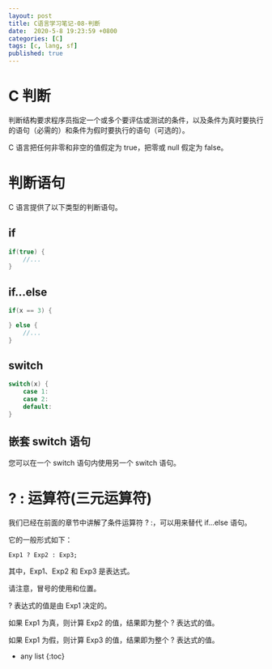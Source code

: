 ```yaml
---
layout: post
title: C语言学习笔记-08-判断
date:  2020-5-8 19:23:59 +0800
categories: [C]
tags: [c, lang, sf]
published: true
---
```


# C 判断

判断结构要求程序员指定一个或多个要评估或测试的条件，以及条件为真时要执行的语句（必需的）和条件为假时要执行的语句（可选的）。

C 语言把任何非零和非空的值假定为 true，把零或 null 假定为 false。

# 判断语句

C 语言提供了以下类型的判断语句。

## if

```c
if(true) {
    //...
}
```
## if...else

```c
if(x == 3) {

} else {
    //...
}
```

## switch

```c
switch(x) {
    case 1:
    case 2:
    default:
}
```
## 嵌套 switch 语句

您可以在一个 switch 语句内使用另一个 switch 语句。

# ? : 运算符(三元运算符)

我们已经在前面的章节中讲解了条件运算符 ? :，可以用来替代 if...else 语句。

它的一般形式如下：

```
Exp1 ? Exp2 : Exp3;
```

其中，Exp1、Exp2 和 Exp3 是表达式。

请注意，冒号的使用和位置。

? 表达式的值是由 Exp1 决定的。

如果 Exp1 为真，则计算 Exp2 的值，结果即为整个 ? 表达式的值。

如果 Exp1 为假，则计算 Exp3 的值，结果即为整个 ? 表达式的值。

* any list
{:toc}